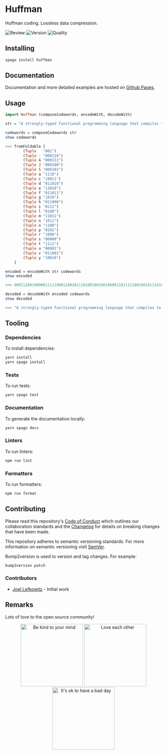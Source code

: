 # Huffman

Huffman coding. Lossless data compression.

![Review](https://img.shields.io/github/actions/workflow/status/JoelLefkowitz/huffman/review.yml)
![Version](https://pursuit.purescript.org/packages/purescript-huffman/badge)
![Quality](https://img.shields.io/codacy/grade/4934e15d76c04969af83eddea6ce5461)

## Installing

```bash
spago install huffman
```

## Documentation

Documentation and more detailed examples are hosted on [Github Pages](https://joellefkowitz.github.io/huffman).

## Usage

```purs
import Huffman (composeCodewords, encodeWith, decodeWith)

str = "A strongly-typed functional programming language that compiles to JavaScript"
```

```purs
codewords = composeCodewords str
show codewords

>>> fromFoldable [
        (Tuple   "001")
        (Tuple - "000110")
        (Tuple A "000111")
        (Tuple J "000100")
        (Tuple S "000101")
        (Tuple a "1110")
        (Tuple c "10011")
        (Tuple d "011010")
        (Tuple e "11010")
        (Tuple f "011011")
        (Tuple g "1010")
        (Tuple h "011000")
        (Tuple i "0111")
        (Tuple l "0100")
        (Tuple m "11011")
        (Tuple n "1011")
        (Tuple o "1100")
        (Tuple p "0101")
        (Tuple r "1000")
        (Tuple s "00000")
        (Tuple t "1111")
        (Tuple u "00001")
        (Tuple v "011001")
        (Tuple y "10010")
    ]
```

```purs
encoded = encodeWith str codewords
show encoded

>>> 000111001000001111100011001011101001001001000011011111001001011101001101000...
```

```purs
decoded = decodeWith encoded codewords
show decoded

>>> "A strongly-typed functional programming language that compiles to JavaScript"
```

## Tooling

### Dependencies

To install dependencies:

```bash
yarn install
yarn spago install
```

### Tests

To run tests:

```bash
yarn spago test
```

### Documentation

To generate the documentation locally:

```bash
yarn spago docs
```

### Linters

To run linters:

```bash
npm run lint
```

### Formatters

To run formatters:

```bash
npm run format
```

## Contributing

Please read this repository's [Code of Conduct](CODE_OF_CONDUCT.md) which outlines our collaboration standards and the [Changelog](CHANGELOG.md) for details on breaking changes that have been made.

This repository adheres to semantic versioning standards. For more information on semantic versioning visit [SemVer](https://semver.org).

Bump2version is used to version and tag changes. For example:

```bash
bump2version patch
```

### Contributors

- [Joel Lefkowitz](https://github.com/joellefkowitz) - Initial work

## Remarks

Lots of love to the open source community!

<div align='center'>
    <img width=200 height=200 src='https://media.giphy.com/media/osAcIGTSyeovPq6Xph/giphy.gif' alt='Be kind to your mind' />
    <img width=200 height=200 src='https://media.giphy.com/media/KEAAbQ5clGWJwuJuZB/giphy.gif' alt='Love each other' />
    <img width=200 height=200 src='https://media.giphy.com/media/WRWykrFkxJA6JJuTvc/giphy.gif' alt="It's ok to have a bad day" />
</div>
